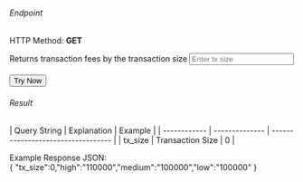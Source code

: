 <h6>Endpoint</h6>

<p id="endpoint"></p>

HTTP Method: **GET**

Returns transaction fees by the transaction size
<input class="md-input" placeholder="Enter tx size" id="size" width="100"></input><br/><br/>
<button class="md-button" onclick="tryNow()">Try Now</button>
<script>
   document.getElementById("endpoint").innerHTML =`https://dev-stoa-boascan.bosagora.com/transaction/fees/${document.getElementById("size").value || "0"}`
    function tryNow(){
        document.getElementById("showResult").innerHTML =""
        document.getElementById("endpoint").innerHTML =""
        fetch(`https://dev-stoa-boascan.bosagora.com/transaction/fees/${document.getElementById("size").value || "0"}`).then((res) => {
            res.json().then((res) => {
                document.getElementById("showResult").innerHTML = JSON.stringify(res)
                document.getElementById("endpoint").innerHTML =`https://dev-stoa-boascan.bosagora.com/transaction/fees/${document.getElementById("size").value || "0"}`
                })
        }).catch((err) => {
            console.log(err)
        })
    }
</script>
<h6>Result</h6>
<p id="showResult"></p>
| Query String | Explanation    | Example                            |
| ------------ | -------------- | ---------------------------------- |
| tx_size      | Transaction Size | 0 |



Example Response JSON:<br/>
    {
        "tx_size":0,"high":"110000","medium":"100000","low":"100000"
    }